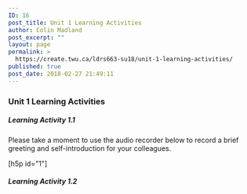 ```yaml
---
ID: 16
post_title: Unit 1 Learning Activities
author: Colin Madland
post_excerpt: ""
layout: page
permalink: >
  https://create.twu.ca/ldrs663-su18/unit-1-learning-activities/
published: true
post_date: 2018-02-27 21:49:11
---
```

### Unit 1 Learning Activities

##### Learning Activity 1.1
Please take a moment to use the audio recorder below to record a brief greeting and self-introduction for your colleagues.

 [h5p id="1"]

##### Learning Activity 1.2

#####
